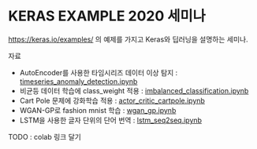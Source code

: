 # KERAS EXAMPLE 2020 세미나

https://keras.io/examples/ 의 예제를 가지고 Keras와 딥러닝을 설명하는 세미나.


자료
- AutoEncoder를 사용한 타임시리즈 데이터 이상 탐지 : [timeseries_anomaly_detection.ipynb](timeseries_anomaly_detection.ipynb)
- 비균등 데이터 학습에 class_weight 적용 : [imbalanced_classification.ipynb](imbalanced_classification.ipynb)
- Cart Pole 문제에 강화학습 적용 : [actor_critic_cartpole.ipynb](actor_critic_cartpole.ipynb)
- WGAN-GP로 fashion mnist 학습 : [wgan_gp.ipynb](wgan_gp.ipynb)
- LSTM을 사용한 글자 단위의 단어 번역 : [lstm_seq2seq.ipynb](lstm_seq2seq.ipynb)


TODO : colab 링크 달기


